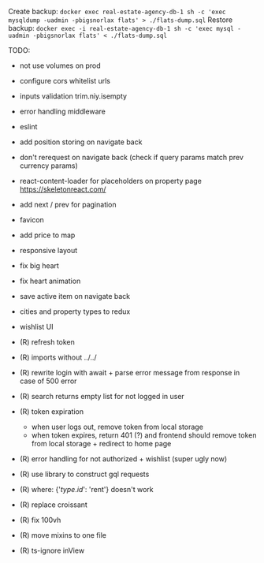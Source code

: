 Create backup: `docker exec real-estate-agency-db-1 sh -c 'exec mysqldump -uadmin -pbigsnorlax flats' > ./flats-dump.sql`
Restore backup: `docker exec -i real-estate-agency-db-1 sh -c 'exec mysql -uadmin -pbigsnorlax flats' < ./flats-dump.sql`

TODO:
- not use volumes on prod
- configure cors whitelist urls
- inputs validation trim.niy.isempty
- error handling middleware
- eslint
- add position storing on navigate back
- don't rerequest on navigate back (check if query params match prev currency params)
- react-content-loader for placeholders on property page https://skeletonreact.com/
- add next / prev for pagination
- favicon
- add price to map
- responsive layout
- fix big heart
- fix heart animation
- save active item on navigate back
- cities and property types to redux
- wishlist UI

- (R) refresh token
- (R) imports without ../../
- (R) rewrite login with await + parse error message from response in case of 500 error
- (R) search returns empty list for not logged in user
- (R) token expiration
  - when user logs out, remove token from local storage
  - when token expires, return 401 (?) and frontend should remove token from local storage + redirect to home page
- (R) error handling for not authorized + wishlist (super ugly now)
- (R) use library to construct gql requests
- (R) where: {'$type.id$': 'rent'} doesn't work
- (R) replace croissant
- (R) fix 100vh
- (R) move mixins to one file
- (R) ts-ignore inView